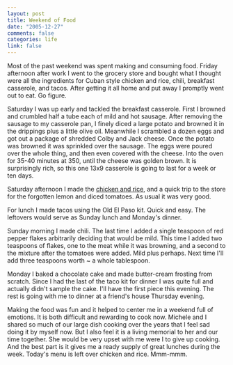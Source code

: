 ```yaml
--- 
layout: post
title: Weekend of Food
date: "2005-12-27"
comments: false
categories: life
link: false
---
```

Most of the past weekend was spent making and consuming food. Friday afternoon after work I went to the grocery store and bought what I thought were all the ingredients for Cuban style chicken and rice, chili, breakfast casserole, and tacos. After getting it all home and put away I promptly went out to eat. Go figure.

Saturday I was up early and tackled the breakfast casserole. First I browned and crumbled half a tube each of mild and hot sausage. After removing the sausage to my casserole pan, I finely diced a large potato and browned it in the drippings plus a little olive oil. Meanwhile I scrambled a dozen eggs and got out a package of shredded Colby and Jack cheese. Once the potato was browned it was sprinkled over the sausage. The eggs were poured over the whole thing, and then even covered with the cheese. Into the oven for 35-40 minutes at 350, until the cheese was golden brown. It is surprisingly rich, so this one 13x9 casserole is going to last for a week or ten days.

Saturday afternoon I made the <a href="http://www.zanshin.net/blogs/000332.html" title="Chicken and Rice">chicken and rice</a>, and a quick trip to the store for the forgotten lemon and diced tomatoes. As usual it was very good.

For lunch I made tacos using the Old El Paso kit. Quick and easy. The leftovers would serve as Sunday lunch and Monday's dinner.

Sunday morning I made chili. The last time I added a single teaspoon of red pepper flakes arbitrarily deciding that would be mild. This time I added two teaspoons of flakes, one to the meat while it was browning, and a second to the mixture after the tomatoes were added. Mild plus perhaps. Next time I'll add three teaspoons worth ~ a whole tablespoon.

Monday I baked a chocolate cake and made butter-cream frosting from scratch. Since I had the last of the taco kit for dinner I was quite full and actually didn't sample the cake. I'll have the first piece this evening. The rest is going with me to dinner at a friend's house Thursday evening.

Making the food was fun and it helped to center me in a weekend full of emotions. It is both difficult and rewarding to cook now. Michele and I shared so much of our large dish cooking over the years that I feel sad doing it by myself now. But I also feel it is a living memorial to her and our time together. She would be very upset with me were I to give up cooking. And the best part is it gives me a ready supply of great lunches during the week. Today's menu is left over chicken and rice. Mmm-mmm.
